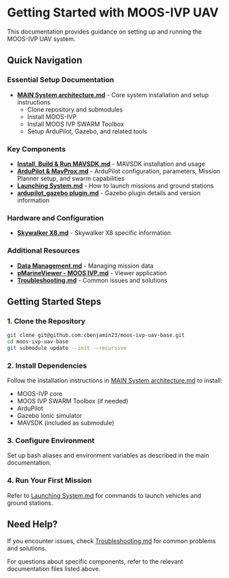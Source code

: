 # Getting Started with MOOS-IVP UAV

This documentation provides guidance on setting up and running the MOOS-IVP UAV system.

## Quick Navigation

### Essential Setup Documentation
- **[MAIN System architecture.md](MAIN%20System%20architecture.md)** - Core system installation and setup instructions
  - Clone repository and submodules
  - Install MOOS-IVP
  - Install MOOS IVP SWARM Toolbox
  - Setup ArduPilot, Gazebo, and related tools

### Key Components
- **[Install, Build & Run MAVSDK.md](Install,%20Build%20&%20Run%20MAVSDK.md)** - MAVSDK installation and usage
- **[ArduPilot & MavProx.md](ArduPilot%20&%20MavProx.md)** - ArduPilot configuration, parameters, Mission Planner setup, and swarm capabilities
- **[Launching System.md](Launching%20System.md)** - How to launch missions and ground stations
- **[ardupilot_gazebo plugin.md](ardupilot_gazebo%20plugin.md)** - Gazebo plugin details and version information

### Hardware and Configuration
- **[Skywalker X8.md](Skywalker%20X8.md)** - Skywalker X8 specific information

### Additional Resources
- **[Data Management.md](Data%20Management.md)** - Managing mission data
- **[pMarineViewer - MOOS  IVP.md](pMarineViewer%20-%20MOOS%20%20IVP.md)** - Viewer application
- **[Troubleshooting.md](Troubleshooting.md)** - Common issues and solutions

## Getting Started Steps

### 1. Clone the Repository
```bash
git clone git@github.com:cbenjamin23/moos-ivp-uav-base.git
cd moos-ivp-uav-base
git submodule update --init --recursive
```

### 2. Install Dependencies
Follow the installation instructions in [MAIN System architecture.md](MAIN%20System%20architecture.md) to install:
- MOOS-IVP core
- MOOS IVP SWARM Toolbox (if needed)
- ArduPilot
- Gazebo Ionic simulator
- MAVSDK (included as submodule)

### 3. Configure Environment
Set up bash aliases and environment variables as described in the main documentation.

### 4. Run Your First Mission
Refer to [Launching System.md](Launching%20System.md) for commands to launch vehicles and ground stations.

## Need Help?

If you encounter issues, check [Troubleshooting.md](Troubleshooting.md) for common problems and solutions.

For questions about specific components, refer to the relevant documentation files listed above.
